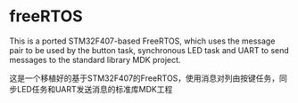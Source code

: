 # freeRTOS
This is a ported STM32F407-based FreeRTOS, 
which uses the message pair to be used by the button task, 
synchronous LED task and UART to send messages to the standard library MDK project.

这是一个移植好的基于STM32F407的FreeRTOS，使用消息对列由按键任务，同步LED任务和UART发送消息的标准库MDK工程
